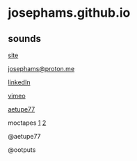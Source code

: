 # josephams.github.io

## sounds

[site](https://josephams.github.io/home)

josephams@proton.me

[linkedIn](https://www.linkedin.com/in/joseph-sergi-6b3a22212/)

[vimeo](https://vimeo.com/user90815478)

[aetupe77](https://soundcloud.com/aetupe77)

moctapes [1](https://moctapes.bandcamp.com/releases) [2](https://soundcloud.com/moctapes)

@aetupe77

@ootputs

